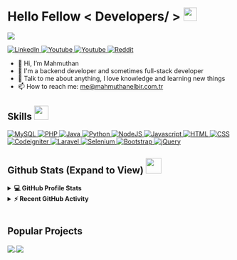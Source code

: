 <h1> Hello Fellow < Developers/ > <img src = "https://raw.githubusercontent.com/MartinHeinz/MartinHeinz/master/wave.gif" width = 30px> </h1>
<p align='center'>
</p>

<p>
  <a href="https://github.com/DenverCoder1/readme-typing-svg"><img src="https://readme-typing-svg.herokuapp.com?&font=IBM+Plex+Sans&color=abcdef&size=20&lines=Welcome+to+my+GitHub+Profile!;I'm+a+Computer+Engineer;I'm+a+Backend+Developer" /></a>
</p>

   <a href="https://www.linkedin.com/in/mahmuthan-elbir-238455232/" target="_blank">
    <img alt="LinkedIn" src="https://img.shields.io/badge/LinkedIn-0077B5?style=for-the-badge&logo=linkedin&logoColor=white">
  </a>   
  
  <a href="https://www.youtube.com/c/MahmuthanElbir" target="_blank">
    <img alt="Youtube" src="https://img.shields.io/badge/YouTube-FF0000?style=for-the-badge&logo=youtube&logoColor=white">
  </a>  

  <a href="https://twitter.com/mahelbir" target="_blank">
    <img alt="Youtube" src="https://img.shields.io/badge/Twitter-1DA1F2?style=for-the-badge&logo=twitter&logoColor=white">
  </a> 
  
   <a href="https://www.reddit.com/user/mahelbir" target="_blank">
    <img alt="Reddit" src="https://img.shields.io/badge/Reddit-FF4500?style=for-the-badge&logo=reddit&logoColor=white">
  </a> 


- 👋 Hi, I’m Mahmuthan
- 💼 I'm a backend developer and sometimes full-stack developer
- 💬 Talk to me about anything, I love knowledge and learning new things
- 📫 How to reach me: me@mahmuthanelbir.com.tr


<h2> Skills <img src = "https://media2.giphy.com/media/QssGEmpkyEOhBCb7e1/giphy.gif?cid=ecf05e47a0n3gi1bfqntqmob8g9aid1oyj2wr3ds3mg700bl&rid=giphy.gif" width = 32px> </h2>

   <a href="#" target="_blank">
    <img alt="MySQL" src="https://img.shields.io/badge/MySQL-00000F?style=for-the-badge&logo=mysql&logoColor=white">
  </a>

   <a href="#" target="_blank">
    <img alt="PHP" src="https://img.shields.io/badge/PHP-777BB4?style=for-the-badge&logo=php&logoColor=white">
  </a>

<a href="#" target="_blank"> 
    <img alt="Java" src="https://img.shields.io/badge/Java-ED8B00?style=for-the-badge&logo=java&logoColor=white">
  </a>

   <a href="#" target="_blank">
    <img alt="Python" src="https://img.shields.io/badge/Python-3776AB?style=for-the-badge&logo=python&logoColor=white">
  </a>
  
  <a href="#" target="_blank">
    <img alt="NodeJS" src="https://img.shields.io/badge/Node.js-43853D?style=for-the-badge&logo=node.js&logoColor=white">
  </a>
  
   <a href="#" target="_blank">
    <img alt="Javascript" src="https://img.shields.io/badge/JavaScript-F7DF1E?style=for-the-badge&logo=javascript&logoColor=black">
  </a>
  
   <a href="#" target="_blank">
    <img alt="HTML" src="https://img.shields.io/badge/HTML-c5572d?style=for-the-badge&logo=html5&logoColor=white">
  </a>
  
   <a href="#" target="_blank">
    <img alt="CSS" src="https://img.shields.io/badge/CSS-254bdd?&style=for-the-badge&logo=css3&logoColor=white">
  </a>

   <a href="#" target="_blank">
    <img alt="Codeigniter" src="https://img.shields.io/badge/Codeigniter-f7501f?style=for-the-badge&logo=codeigniter&logoColor=white">
  </a>
  
   <a href="#" target="_blank">
    <img alt="Laravel" src="https://img.shields.io/badge/Laravel-FF2D20?style=for-the-badge&logo=laravel&logoColor=white">
  </a>
  
   <a href="#" target="_blank">
    <img alt="Selenium" src="https://img.shields.io/badge/Selenium-43B02A?style=for-the-badge&logo=Selenium&logoColor=white">
  </a>
  
   <a href="#" target="_blank">
    <img alt="Bootstrap" src="https://img.shields.io/badge/Bootstrap-563D7C?style=for-the-badge&logo=bootstrap&logoColor=white">
  </a>
  
   <a href="#" target="_blank">
    <img alt="jQuery" src="https://img.shields.io/badge/jQuery-0769AD?style=for-the-badge&logo=jquery&logoColor=white">
  </a>


<h2> Github Stats (Expand to View) <img src = "https://i.pinimg.com/originals/65/c4/f4/65c4f452571be1261e9c623f7da488ac.gif" width = 35px> </h2>

<details> 
  <summary><b>💻 GitHub Profile Stats</b></summary>
  <br/>
  <p align="center">
    <a href="https://github.com/anuraghazra/github-readme-stats"><img alt="Mahmuthan's Github Stats" src="https://github-readme-stats.vercel.app/api?username=mahelbir&show_icons=true&count_private=true&theme=algolia" height="192px"/></a>
<br/>
  &nbsp;
	  <img src="https://github-readme-stats.vercel.app/api/top-langs?username=mahelbir&show_icons=true&locale=en&layout=compact&theme=algolia" alt="mahelbir" height="192px"/>
  <br/>
  </p>
</details>


<details>
  <summary><b>⚡ Recent GitHub Activity</b></summary>
  <br/>
   <a href="https://github.com/mahelbir"><img alt="Mahmuthan's Activity Graph" src="https://activity-graph.herokuapp.com/graph?username=mahelbir&custom_title=Mahmuthan's%20Contribution%20Graph&theme=react-dark" /></a>
  <br/>

</details>

<br/>

## Popular Projects
<a href="https://github.com/mahelbir/ig-agent">
  <img align="center" src="https://github-readme-stats.vercel.app/api/pin/?username=mahelbir&repo=ig-agent&theme=onedark" />
</a>  

<a href="https://github.com/mahelbir/valorant-store">
  <img align="center" src="https://github-readme-stats.vercel.app/api/pin/?username=mahelbir&repo=valorant-store&theme=onedark" />
</a>  

